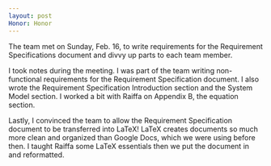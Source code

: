 ```yaml
---
layout: post
Honor: Honor
---
```


The team met on Sunday, Feb. 16, to write requirements for the Requirement Specifications document and divvy up parts to each team member. 

I took notes during the meeting. I was part of the team writing non-functional requirements for the Requirement Specification document. I also wrote the Requirement Specification Introduction section and the System Model section. I worked a bit with Raiffa on Appendix B, the equation section.

Lastly, I convinced the team to allow the Requirement Specification document to be transferred into LaTeX! LaTeX creates documents so much more clean and organized than Google Docs, which we were using before then. I taught Raiffa some LaTeX essentials then we put the document in and reformatted.
